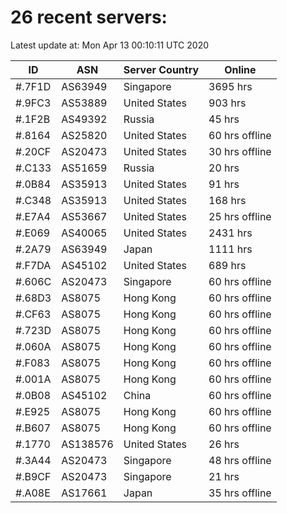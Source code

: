 # 26 recent servers:

Latest update at: Mon Apr 13 00:10:11 UTC 2020

| ID | ASN | Server Country | Online |
| -- | --- | -------------- | ------ |
| #.7F1D | AS63949 | Singapore | 3695 hrs |
| #.9FC3 | AS53889 | United States | 903 hrs |
| #.1F2B | AS49392 | Russia | 45 hrs |
| #.8164 | AS25820 | United States | 60 hrs offline |
| #.20CF | AS20473 | United States | 30 hrs offline |
| #.C133 | AS51659 | Russia | 20 hrs |
| #.0B84 | AS35913 | United States | 91 hrs |
| #.C348 | AS35913 | United States | 168 hrs |
| #.E7A4 | AS53667 | United States | 25 hrs offline |
| #.E069 | AS40065 | United States | 2431 hrs |
| #.2A79 | AS63949 | Japan | 1111 hrs |
| #.F7DA | AS45102 | United States | 689 hrs |
| #.606C | AS20473 | Singapore | 60 hrs offline |
| #.68D3 | AS8075 | Hong Kong | 60 hrs offline |
| #.CF63 | AS8075 | Hong Kong | 60 hrs offline |
| #.723D | AS8075 | Hong Kong | 60 hrs offline |
| #.060A | AS8075 | Hong Kong | 60 hrs offline |
| #.F083 | AS8075 | Hong Kong | 60 hrs offline |
| #.001A | AS8075 | Hong Kong | 60 hrs offline |
| #.0B08 | AS45102 | China | 60 hrs offline |
| #.E925 | AS8075 | Hong Kong | 60 hrs offline |
| #.B607 | AS8075 | Hong Kong | 60 hrs offline |
| #.1770 | AS138576 | United States | 26 hrs |
| #.3A44 | AS20473 | Singapore | 48 hrs offline |
| #.B9CF | AS20473 | Singapore | 21 hrs |
| #.A08E | AS17661 | Japan | 35 hrs offline |

